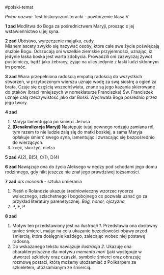 #polski-temat 

_Pełna nazwa:_ Test historycznoliteracki - powtórzenie klasa V

__1 zad__
Modlitwa do Boga za pośrednictwem Maryji, prosząc o jej wstawiennictwo u jej syna. 

__2 zad__
Ubóstwo, wyrzeczenie majątku, cudy,  
Mianem ascety zwykło się nazywać osoby, które całe swe życie poświęcają służbie Bogu. Odrzucają oni wszelkie ziemskie przyjemności, uznając, iż jedynie łaska boska jest warta zdobycia. Prowadzili oni zazwyczaj żywot pustelniczy, bądź jako żebracy, żyjąc na ulicy jedynie z łaski ludzi skłonnym im pomóc.

__3 zad__
Wiara przepełniona radością empatią radością do wszystkich stworzeń, w przytoczonym wierszu uznaje wodę za swą siostrę a ogień za brata. Czuje się częścią wszechświata, znane są jego kazania skierowane do ptaków (braci mniejszych w nomeklaturze Franciszka) 
Św. Franciszek uznaje całą rzeczywistość jako dar Boski. Wychwala Boga pośrednio przez jego twory. 

__4 zad__
1. Maryja lamentująca po śmierci Jezusa
2. __(Desakralizacja Maryji)__ Następuje tutaj pewnego rodzaju zamiana ról, tym razem to nie ludzie żalą się do matki boskiej, a sama Maryja opłakuje śmierć swego syna, lamentując i zwracając się bezpośrednio do wierzących. 
3. kcęć, skorżyć, nielza

__5 zad__
A(2), B(5), C(1), D(4)

__6 zad__
Nawiązuje ona do życia Aleksego w nędzy pod schodami jego domu rodzinnego, gdy nikt jeszcze nie znał jego prawdziwej tożsamości.

__7 zad__
_ars moriendi_ - sztuka umierania
1. Pieśń o Rolandzie ukazuje średniowieczny wzorzec rycerza walecznego, szlachetnego i bogobojnego co pozwala uznać go za przykład literatury parenetycznej. _Bóg, honor, ojczyzna_
2. P, F, P

__8 zad__
1. Motyw ten przedstawiony jest na _ilustracji 1_. Przedstawia ona dosłowny taniec śmierci, mając na celu ukazanie bezcelowości obawy przed śmiercią, która dosięgnie każdego, zalecając wobec niej postawę radosną.
2. Do wskazanego tekstu nawiązuje _ilustracja 2_. Ukazuję ona charakterystyczne dla motywu _memento mori_ (jaki występuje w utworze) szkielety oraz czaszki, symbole śmierci oraz obrazuję rozmowę postaci, którą możemy utożsamiać z Polikarpem ze szkieletem, utożsamianym ze śmiercią.